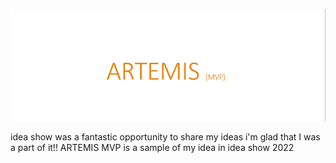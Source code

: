 ![](https://github.com/simply-pouria/ARTEMIS-MVP/blob/main/banner.png)








idea show was a fantastic opportunity to share my ideas i'm glad that I was a part of it!!
ARTEMIS MVP is a sample of my idea in idea show 2022
